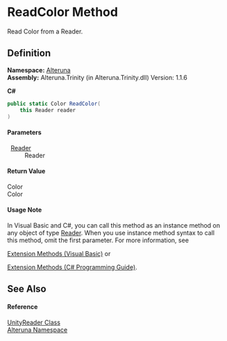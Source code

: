 # ReadColor Method


Read Color from a Reader.



## Definition
**Namespace:** <a href="N_Alteruna">Alteruna</a>  
**Assembly:** Alteruna.Trinity (in Alteruna.Trinity.dll) Version: 1.1.6

**C#**
``` C#
public static Color ReadColor(
	this Reader reader
)
```



#### Parameters
<dl><dt>  <a href="T_Alteruna_Reader">Reader</a></dt><dd>Reader</dd></dl>

#### Return Value
Color  
Color

#### Usage Note
In Visual Basic and C#, you can call this method as an instance method on any object of type <a href="T_Alteruna_Reader">Reader</a>. When you use instance method syntax to call this method, omit the first parameter. For more information, see <a href="https://docs.microsoft.com/dotnet/visual-basic/programming-guide/language-features/procedures/extension-methods" target="_blank" rel="noopener noreferrer">

Extension Methods (Visual Basic)</a> or <a href="https://docs.microsoft.com/dotnet/csharp/programming-guide/classes-and-structs/extension-methods" target="_blank" rel="noopener noreferrer">

Extension Methods (C# Programming Guide)</a>.

## See Also


#### Reference
<a href="T_Alteruna_UnityReader">UnityReader Class</a>  
<a href="N_Alteruna">Alteruna Namespace</a>  
